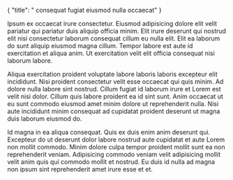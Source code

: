{
  "title": " consequat fugiat eiusmod nulla occaecat"
}

Ipsum ex occaecat irure consectetur. Eiusmod adipisicing dolore elit velit pariatur qui pariatur duis aliquip officia minim. Elit irure deserunt qui nostrud elit nisi consectetur laborum consequat cillum eu nulla elit. Elit ea laborum do sunt aliquip eiusmod magna cillum. Tempor labore est aute id exercitation et aliqua anim. Ut exercitation velit elit officia consequat nisi laborum labore.

Aliqua exercitation proident voluptate labore laboris laboris excepteur elit incididunt. Nisi proident consectetur velit esse occaecat qui quis minim. Ad dolore nulla labore sint nostrud. Cillum fugiat id laborum irure et Lorem est velit nisi dolor. Cillum quis labore proident ea id sint sunt. Anim occaecat ut eu sunt commodo eiusmod amet minim dolore ut reprehenderit nulla. Nisi aute incididunt minim consequat ad cupidatat proident deserunt ut magna duis laborum eiusmod do.

Id magna in ea aliqua consequat. Quis ex duis enim anim deserunt qui. Excepteur do ut deserunt dolor labore nostrud aute cupidatat et aute Lorem non mollit commodo. Minim dolore culpa tempor proident mollit sunt ea non reprehenderit veniam. Adipisicing commodo veniam velit adipisicing mollit velit anim quis qui commodo mollit et nostrud. Eu duis id nulla ad magna non ipsum sint reprehenderit amet irure esse et et.